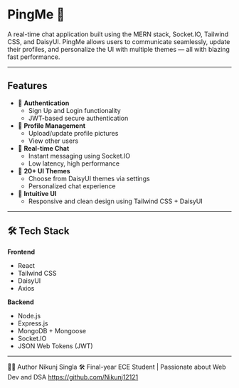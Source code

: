 # PingMe 💬

A real-time chat application built using the MERN stack, Socket.IO, Tailwind CSS, and DaisyUI. PingMe allows users to communicate seamlessly, update their profiles, and personalize the UI with multiple themes — all with blazing fast performance.

---

##  Features

- 🔐 **Authentication**
  - Sign Up and Login functionality
  - JWT-based secure authentication
- 👤 **Profile Management**
  - Upload/update profile pictures
  - View other users
- 💬 **Real-time Chat**
  - Instant messaging using Socket.IO
  - Low latency, high performance
- 🎨 **20+ UI Themes**
  - Choose from DaisyUI themes via settings
  - Personalized chat experience
- 🧭 **Intuitive UI**
  - Responsive and clean design using Tailwind CSS + DaisyUI

---

## 🛠️ Tech Stack

**Frontend**  
- React  
- Tailwind CSS  
- DaisyUI  
- Axios  

**Backend**  
- Node.js  
- Express.js  
- MongoDB + Mongoose  
- Socket.IO  
- JSON Web Tokens (JWT)  


---

🙋‍♂️ Author
Nikunj Singla
🛠 Final-year ECE Student | Passionate about Web Dev and DSA
https://github.com/Nikunj12121
